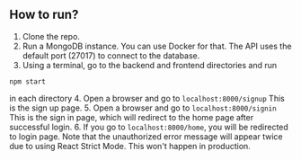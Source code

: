## How to run?
1. Clone the repo.
2. Run a MongoDB instance. You can use Docker for that. The API uses the default port (27017) to connect to the database.
3. Using a terminal, go to the backend and frontend directories and run 
```
npm start
```
in each directory
4. Open a browser and go to ```localhost:8000/signup``` This is the sign up page.
5. Open a browser and go to ```localhost:8000/signin``` This is the sign in page, which will redirect to the home page after successful login.
6. If you go to ```localhost:8000/home```, you will be redirected to login page. Note that the unauthorized error message will appear twice due to using React Strict Mode. This won't happen in production.